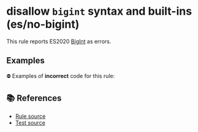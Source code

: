 # disallow `bigint` syntax and built-ins (es/no-bigint)

This rule reports ES2020 [BigInt](https://github.com/tc39/proposal-bigint) as errors.

## Examples

⛔ Examples of **incorrect** code for this rule:

<eslint-playground type="bad" code="/*eslint es/no-bigint: error */
let a = 100n
let b = BigInt(100)
let c = new BigInt64Array(10)
let d = new BigUint64Array(10)
" />

## 📚 References

- [Rule source](https://github.com/mysticatea/eslint-plugin-es/blob/v3.0.0/lib/rules/no-bigint.js)
- [Test source](https://github.com/mysticatea/eslint-plugin-es/blob/v3.0.0/tests/lib/rules/no-bigint.js)
